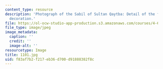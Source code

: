 ```yaml
---
content_type: resource
description: 'Photograph of the Sabil of Sultan Qaytba: Detail of the facade''s marble
  decoration.'
file: https://ol-ocw-studio-app-production.s3.amazonaws.com/courses/4-615-the-architecture-of-cairo-spring-2002/f83af7b2f217eb36d700d91888382f8c_1101.jpg
file_type: image/jpeg
image_metadata:
  caption: ''
  credit: ''
  image-alt: ''
resourcetype: Image
title: 1101.jpg
uid: f83af7b2-f217-eb36-d700-d91888382f8c
---
```

